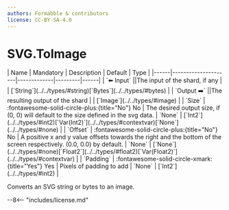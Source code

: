 ```yaml
---
authors: Formabble & contributors
license: CC-BY-SA-4.0
---
```



# SVG.ToImage

<div class="sh-parameters" markdown="1">
| Name | Mandatory | Description | Default | Type |
|------|---------------------|-------------|---------|------|
| `⬅️ Input` ||The input of the shard, if any | | [`String`](../../types/#string)[`Bytes`](../../types/#bytes) |
| `Output ➡️` ||The resulting output of the shard | | [`Image`](../../types/#image) |
| `Size` | :fontawesome-solid-circle-plus:{title="No"} No  | The desired output size, if (0, 0) will default to the size defined in the svg data. | `None` | [`Int2`](../../types/#int2)[`Var(Int2)`](../../types/#contextvar)[`None`](../../types/#none) |
| `Offset` | :fontawesome-solid-circle-plus:{title="No"} No  | A positive x and y value offsets towards the right and the bottom of the screen respectively. (0.0, 0.0) by default. | `None` | [`None`](../../types/#none)[`Float2`](../../types/#float2)[`Var(Float2)`](../../types/#contextvar) |
| `Padding` | :fontawesome-solid-circle-xmark:{title="Yes"} Yes  | Pixels of padding to add | `None` | [`Int2`](../../types/#int2) |

</div>

Converts an SVG string or bytes to an image.

--8<-- "includes/license.md"

